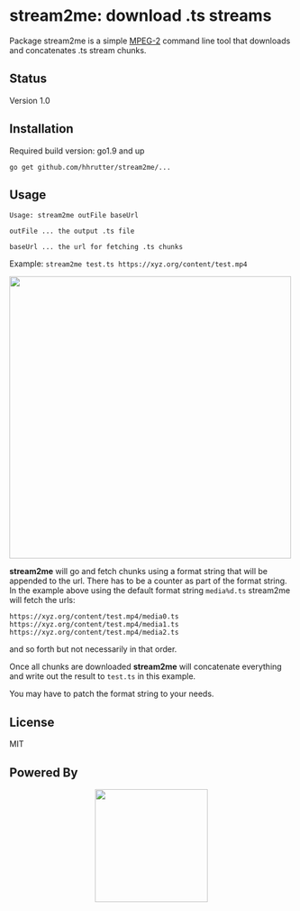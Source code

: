 # stream2me: download .ts streams

Package stream2me is a simple [MPEG-2](https://en.wikipedia.org/wiki/MPEG_transport_stream) command line tool that downloads and concatenates .ts stream chunks.

## Status

Version 1.0

## Installation

Required build version: go1.9 and up

`go get github.com/hhrutter/stream2me/...`

## Usage

```
Usage: stream2me outFile baseUrl

outFile ... the output .ts file

baseUrl ... the url for fetching .ts chunks
````

Example: `stream2me test.ts https://xyz.org/content/test.mp4` 

<p>
  <img src="resources/screenshot.png" width="500">
</p>

**stream2me** will go and fetch chunks using a format string that will be appended to the url. There has to be a counter as part of the format string. In the example above using the default format string `media%d.ts` stream2me will fetch the urls: 

```
https://xyz.org/content/test.mp4/media0.ts
https://xyz.org/content/test.mp4/media1.ts
https://xyz.org/content/test.mp4/media2.ts
```
 and so forth but not necessarily in that order.

Once all chunks are downloaded **stream2me** will concatenate everything and write out the result to `test.ts` in this example.

You may have to patch the format string to your needs.

## License

MIT

## Powered By

<p align="center">
  <a href="https://golang.org"> <img src="resources/Go-Logo_Aqua.png" width="200"> </a>
</p>
